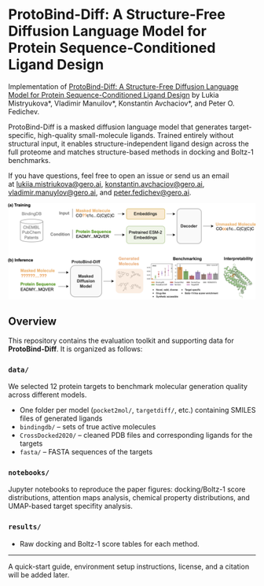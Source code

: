 # ProtoBind-Diff: A Structure-Free Diffusion Language Model for Protein Sequence-Conditioned Ligand Design



Implementation of [ProtoBind-Diff: A Structure-Free Diffusion Language Model for Protein Sequence-Conditioned Ligand Design](link)  by Lukia Mistryukova*, Vladimir Manuilov*, Konstantin Avchaciov*, and Peter O. Fedichev.


ProtoBind-Diff is a masked diffusion language model that generates target-specific, high-quality small-molecule ligands. Trained entirely without structural input, it enables structure-independent ligand design across the full proteome and matches structure-based methods in docking and Boltz-1 benchmarks.


If you have questions, feel free to open an issue or send us an email at lukiia.mistriukova@gero.ai, konstantin.avchaciov@gero.ai, vladimir.manuylov@gero.ai, and peter.fedichev@gero.ai.

![Alt Text](graphical-abstract.png)



## Overview

This repository contains the evaluation toolkit and supporting data for **ProtoBind-Diff**. It is organized as follows:

### `data/`
We selected 12 protein targets to benchmark molecular generation quality across different models.
- One folder per model (`pocket2mol/`, `targetdiff/`, etc.) containing SMILES files of generated ligands
- `bindingdb/` – sets of true active molecules  
- `CrossDocked2020/` – cleaned PDB files and corresponding ligands for the targets 
- `fasta/` – FASTA sequences of the targets 

### `notebooks/`
Jupyter notebooks to reproduce the paper figures: docking/Boltz-1 score distributions, attention maps analysis, chemical property distributions, and UMAP-based target specifity analysis.
 

### `results/`
- Raw docking and Boltz-1 score tables for each method.

---

A quick-start guide, environment setup instructions, license, and a citation will be added later.

